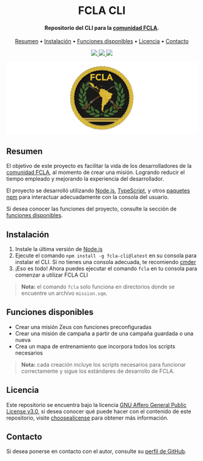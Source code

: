<h1 align="center">
    FCLA CLI
</h1>

<h4 align="center">
    Repositorio del CLI para la <a href="https://arma3clanfcla.wixsite.com/fcla" target="_blank">comunidad FCLA<a>.
</h4>

<p align="center">
    <a href="#----resumen">Resumen</a> •
    <a href="#----instalación">Instalación</a> •
    <a href="#----funciones-disponibles">Funciones disponibles</a> •
    <a href="#----licencia">Licencia</a> •
    <a href="#----contacto">Contacto</a>
</p>

<p align="center">
    <a href="https://www.npmjs.com/package/fcla-cli">
        <img src="https://badgen.net/static/npm/v1.0.0/blue">
    </a>
    <a href="./LICENSE">
        <img src="https://badgen.net/static/licencia/AGPLv3/blue">
    </a>
    <a href="./README.md">
        <img src="https://badgen.net/static/leng/inglés/purple">
    </a>
</p>

<p align="center">
    <img src="./.github/fcla-logo.png" width="625">
</p>

<h2>
    Resumen
</h2>
<p>
    El objetivo de este proyecto es facilitar la vida de los desarrolladores de la <a href="https://arma3clanfcla.wixsite.com/fcla" target="_blank">comunidad FCLA<a>, al momento de crear una misión. Logrando reducir el tiempo empleado y mejorando la experiencia del desarrollador. 
</p>
<p>
    El proyecto se desarrolló utilizando <a href="https://nodejs.org/" target="_blank">Node.js<a>, <a href="https://www.typescriptlang.org/" target="_blank">TypeScript<a>, y otros <a href="./package.json" target="_blank">paquetes npm<a> para interactuar adecuadamente con la consola del usuario.
</p>
<p>
    Si desea conocer las funciones del proyecto, consulte la sección de <a href="#----funciones-disponibles">funciones disponibles</a>.
</p>

<h2>
    Instalación
</h2>
<ol>
    <li>Instale la última versión de <a href="https://nodejs.org/" target="_blank">Node.js<a></li>
    <li>Ejecute el comando <code>npm install -g fcla-cli@latest</code> en su consola para instalar el CLI. Si no tienes una consola adecuada, te recomiendo <a href="https://cmder.app/" target="_blank">cmder<a></li>
    <li>¡Eso es todo! Ahora puedes ejecutar el comando <code>fcla</code> en tu consola para comenzar a utilizar FCLA CLI</li>
</ol>

> **Nota:** el comando `fcla` solo funciona en directorios donde se encuentre un archivo `mission.sqm`.

<h2>
    Funciones disponibles
</h2>
<ul>
    <li>Crear una misión Zeus con funciones preconfiguradas</li>
    <li>Crear una misión de campaña a partir de una campaña guardada o una nueva</li>
    <li>Crea un mapa de entrenamiento que incorpora todos los scripts necesarios</li>
</ul>

> **Nota:** cada creación incluye los scripts necesarios para funcionar correctamente y sigue los estándares de desarrollo de FCLA.

<h2>
    Licencia
</h2>
<p>
    Este repositorio se encuentra bajo la licencia <a href="./LICENSE" target="_blank">GNU Affero General Public License v3.0</a>, si desea conocer qué puede hacer con el contenido de este repositorio, visite <a href="https://choosealicense.com/licenses/" target="_blank">choosealicense</a> para obtener más información.
</p>

<h2>
    Contacto
</h1>
<p>
    Si desea ponerse en contacto con el autor, consulte su <a href="https://github.com/hozlucas28" target="_blank">perfil de GitHub</a>.
</p>
